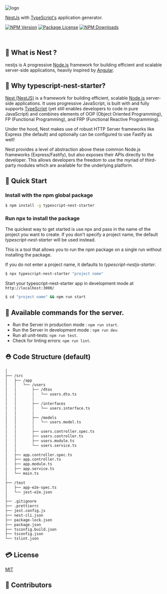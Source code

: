 <img src='https://github.com/ljlm0402/typescript-nest-starter/raw/images/logo.jpg' border='0' alt='logo' />

[NestJs](https://www.npmjs.com/package/@nestjs/cli) with [TypeScript's](https://www.npmjs.com/package/typescript) application generator.

<a href="https://www.npmjs.com/package/typescript-nest-starter" target="_blank"><img src="https://img.shields.io/npm/v/typescript-nest-starter.svg" alt="NPM Version" /></a>
<a href="https://www.npmjs.com/package/typescript-nest-starter" target="_blank"><img src="https://img.shields.io/npm/l/typescript-nest-starter.svg" alt="Package License" /></a>
<a href="https://www.npmjs.com/package/typescript-nest-starter" target="_blank"><img src="https://img.shields.io/npm/dm/typescript-nest-starter.svg" alt="NPM Downloads" /></a>

<br />

## 🤔 What is Nest ?

nestjs is A progressive [Node.js](https://nodejs.org/en/) framework for building efficient and scalable server-side applications, heavily inspired by [Angular](https://angular.io/).

## 🤔 Why typescript-nest-starter?

[Nest (NestJS)](https://nestjs.com/) is a framework for building efficient, scalable [Node.js](https://nodejs.org/en/) server-side applications. It uses progressive JavaScript, is built with and fully supports [TypeScript](https://www.typescriptlang.org/) (yet still enables developers to code in pure JavaScript) and combines elements of OOP (Object Oriented Programming), FP (Functional Programming), and FRP (Functional Reactive Programming).

Under the hood, Nest makes use of robust HTTP Server frameworks like Express (the default) and optionally can be configured to use Fastify as well!

Nest provides a level of abstraction above these common Node.js frameworks (Express/Fastify), but also exposes their APIs directly to the developer. This allows developers the freedom to use the myriad of third-party modules which are available for the underlying platform.

## 🚀 Quick Start

### Install with the npm global package

```sh
$ npm install -g typescript-nest-starter
```

### Run npx to install the package

The quickest way to get started is use npx and pass in the name of the project you want to create.
If you don't specify a project name, the default _typescript-nest-starter_ will be used instead.

This is a tool that allows you to run the npm package on a single run without installing the package.

If you do not enter a project name, it defaults to _typescript-nestjs-starter_.

```bash
$ npx typescript-nest-starter "project name"
```

Start your typescript-nest-starter app in development mode at `http://localhost:3000/`

```bash
$ cd "project name" && npm run start
```

## 🎠 Available commands for the server.

- Run the Server in production mode : `npm run start`.
- Run the Server in development mode : `npm run dev`.
- Run all unit-tests: `npm run test`.
- Check for linting errors: `npm run lint`.

## ⛑ Code Structure (default)

```bash
│
├── /src
│   ├── /app
│   │   └── /users
│   │       ├── /dtos
│   │       │   └── users.dto.ts
│   │       │
│   │       ├── /interfaces
│   │       │   └── users.interface.ts
│   │       │
│   │       ├── /models
│   │       │   └── users.model.ts
│   │       │
│   │       ├── users.controller.spec.ts
│   │       ├── users.controller.ts
│   │       ├── users.module.ts
│   │       └── users.service.ts
│   │
│   ├── app.controller.spec.ts
│   ├── app.controller.ts
│   ├── app.module.ts
│   ├── app.service.ts
│   └── main.ts
│
├── /test
│   ├── app-e2e-spec.ts
│   └── jest-e2e.json
│
├── .gitignore
├── .prettierrc
├── jest.config.js
├── nest-cli.json
├── package-lock.json
├── package.json
├── tsconfig.build.json
├── tsconfig.json
└── tslint.json
```

## 💳 License

[MIT](LICENSE)

## 🤝 Contributors
